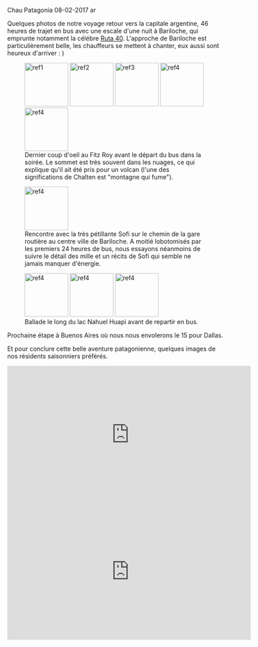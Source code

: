 Chau Patagonia
08-02-2017
ar

Quelques photos de notre voyage retour vers la capitale argentine, 46 heures de trajet en bus avec une escale d'une nuit à Bariloche, qui emprunte notamment la célébre [Ruta 40](https://fr.wikipedia.org/wiki/Route_nationale_40_(Argentine)). L'approche de Bariloche est particulièrement belle, les chauffeurs se mettent à chanter, eux aussi sont heureux d'arriver : )


<figure>
  <img src='{{ imgThumb "1.jpg"}}' data-image-opened='{{img "1.jpg" }}' class="image" alt="ref1" style="width:100px"/>
  <img src='{{ imgThumb "2.jpg"}}' data-image-opened='{{img "2.jpg" }}' class="image" alt="ref2" style="height:100px"/>
  <img src='{{ imgThumb "3.jpg"}}' data-image-opened='{{img "3.jpg" }}' class="image" alt="ref3" style="width:100px"/>
  <img src='{{ imgThumb "4.jpg"}}' data-image-opened='{{img "4.jpg" }}' class="image" alt="ref4" style="width:100px"/>
   <img src='{{ imgThumb "5.jpg"}}' data-image-opened='{{img "5.jpg" }}' class="image" alt="ref4" style="width:100px"/>
   <figcaption>Dernier coup d'oeil au Fitz Roy avant le départ du bus dans la soirée. Le sommet est très souvent dans les nuages, ce qui explique qu'il ait été pris pour un volcan (l'une des significations de Chalten est "montagne qui fume").</figcaption>
</figure>

<figure>
   <img src='{{ imgThumb "6.jpg"}}' data-image-opened='{{img "6.jpg" }}' class="image" alt="ref4" style="width:100px"/>
      <figcaption>Rencontre avec la très pétillante Sofi sur le chemin de la gare routière au centre ville de Bariloche. A moitié lobotomisés par les premiers 24 heures de bus, nous essayons néanmoins de suivre le détail des mille et un récits de Sofi qui semble ne jamais manquer d'énergie. </figcaption>
</figure>

<figure>
   <img src='{{ imgThumb "7.jpg"}}' data-image-opened='{{img "7.jpg" }}' class="image" alt="ref4" style="width:100px"/>
   <img src='{{ imgThumb "8.jpg"}}' data-image-opened='{{img "8.jpg" }}' class="image" alt="ref4" style="width:100px"/>
   <img src='{{ imgThumb "9.jpg"}}' data-image-opened='{{img "9.jpg" }}' class="image" alt="ref4" style="width:100px"/>
   <figcaption>Ballade le long du lac Nahuel Huapi avant de repartir en bus.</figcaption>
</figure>


Prochaine étape à Buenos Aires où nous nous envolerons le 15 pour Dallas.

Et pour conclure cette belle aventure patagonienne, quelques images de nos résidents saisonniers préférés.


<div style="text-align:center">
  <iframe width="560" height="315" src="https://www.youtube.com/embed/tT_QaIK_CfE" frameborder="0" allowfullscreen></iframe>
</div>

<div style="text-align:center">
  <iframe width="560" height="315" src="https://www.youtube.com/embed/awcmGho5RlI" frameborder="0" allowfullscreen></iframe>
</div>

